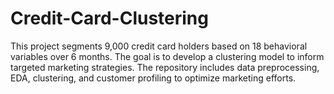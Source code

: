 # Credit-Card-Clustering
This project segments 9,000 credit card holders based on 18 behavioral variables over 6 months. The goal is to develop a clustering model to inform targeted marketing strategies. The repository includes data preprocessing, EDA, clustering, and customer profiling to optimize marketing efforts.
